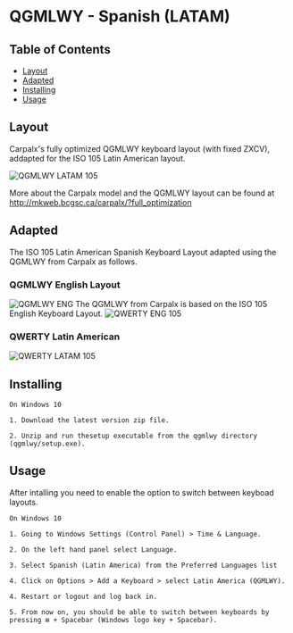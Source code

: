 # QGMLWY - Spanish (LATAM)

## Table of Contents

- [Layout](#layout)
- [Adapted](#adapted)
- [Installing](#installing)
- [Usage](#usage)

## Layout

Carpalx's fully optimized QGMLWY keyboard layout (with fixed ZXCV), addapted for the ISO 105 Latin American layout.

![QGMLWY LATAM 105](https://user-images.githubusercontent.com/7512698/121077926-a4ea7d80-c7ae-11eb-9e74-489e63c6b84e.png)

More about the Carpalx model and the QGMLWY layout can be found at http://mkweb.bcgsc.ca/carpalx/?full_optimization

## Adapted

The ISO 105 Latin American Spanish Keyboard Layout adapted using the QGMLWY from Carpalx as follows.

### QGMLWY English Layout

![QGMLWY ENG](https://user-images.githubusercontent.com/7512698/121083275-9ce20c00-c7b5-11eb-9cc1-6b4581dc5e6e.png)
The QGMLWY from Carpalx is based on the ISO 105 English Keyboard Layout.
![QWERTY ENG 105](https://user-images.githubusercontent.com/7512698/121093148-00bf0180-c7c3-11eb-91ec-0a029b1db46b.png)

### QWERTY Latin American

![QWERTY LATAM 105](https://user-images.githubusercontent.com/7512698/121083500-e4689800-c7b5-11eb-8d82-ca6f851fbaa4.png)

## Installing
    On Windows 10
    
    1. Download the latest version zip file.
    
    2. Unzip and run thesetup executable from the qgmlwy directory (qgmlwy/setup.exe).

## Usage
After intalling you need to enable the option to switch between keyboad layouts.
    
    On Windows 10

    1. Going to Windows Settings (Control Panel) > Time & Language.
    
    2. On the left hand panel select Language.
    
    3. Select Spanish (Latin America) from the Preferred Languages list
    
    4. Click on Options > Add a Keyboard > select Latin America (QGMLWY).
    
    4. Restart or logout and log back in.
    
    5. From now on, you should be able to switch between keyboards by pressing ⊞ + Spacebar (Windows logo key + Spacebar).
